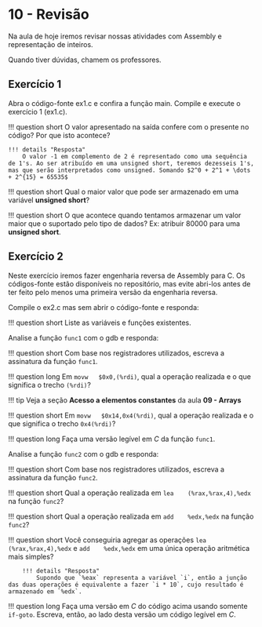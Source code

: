 # 10 - Revisão

Na aula de hoje iremos revisar nossas atividades com Assembly e representação de inteiros.

Quando tiver dúvidas, chamem os professores.

## Exercício 1

Abra o código-fonte ex1.c e confira a função main. Compile e execute o exercício 1 (ex1.c).

!!! question short
    O valor apresentado na saída confere com o presente no código? Por que isto acontece?

    !!! details "Resposta"
        O valor -1 em complemento de 2 é representado como uma sequência de 1's. Ao ser atribuído em uma unsigned short, teremos dezesseis 1's, mas que serão interpretados como unsigned. Somando $2^0 + 2^1 + \dots + 2^{15} = 65535$

!!! question short
    Qual o maior valor que pode ser armazenado em uma variável **unsigned short**?

!!! question short
    O que acontece quando tentamos armazenar um valor maior que o suportado pelo tipo de dados? Ex: atribuir 80000 para uma **unsigned short**.

## Exercício 2

Neste exercício iremos fazer engenharia reversa de Assembly para C. Os códigos-fonte estão disponíveis no repositório, mas evite abri-los antes de ter feito pelo menos uma primeira versão da engenharia reversa.

Compile o ex2.c mas sem abrir o código-fonte e responda:

!!! question short
    Liste as variáveis e funções existentes.

Analise a função `func1` com o gdb e responda:

!!! question short
    Com base nos registradores utilizados, escreva a assinatura da função `func1`.

!!! question long
    Em `movw   $0x0,(%rdi)`, qual a operação realizada e o que significa o trecho `(%rdi)`?
    
!!! tip
    Veja a seção **Acesso a elementos constantes** da aula **09 - Arrays**

!!! question short
    Em `movw   $0x14,0x4(%rdi)`, qual a operação realizada e o que significa o trecho `0x4(%rdi)`?

!!! question long
    Faça uma versão legível em *C* da função `func1`.

Analise a função `func2` com o gdb e responda:

!!! question short
    Com base nos registradores utilizados, escreva a assinatura da função `func2`.

!!! question short
    Qual a operação realizada em `lea    (%rax,%rax,4),%edx` na função `func2`?

!!! question short
    Qual a operação realizada em `add    %edx,%edx` na função `func2`?

!!! question short
    Você conseguiria agregar as operações `lea    (%rax,%rax,4),%edx` e `add    %edx,%edx` em uma única operação aritmética mais simples?

        !!! details "Resposta"
            Supondo que `%eax` representa a variável `i`, então a junção das duas operações é equivalente a fazer `i * 10`, cujo resultado é armazenado em `%edx`.

!!! question long
    Faça uma versão em *C* do código acima usando somente `if-goto`. Escreva, então, ao lado desta versão um código legível em *C*.


